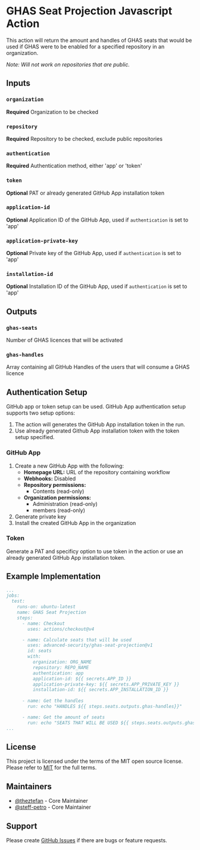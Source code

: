 # GHAS Seat Projection Javascript Action

This action will return the amount and handles of GHAS seats that would be used if GHAS were to be enabled for a specified repository in an organization.

*Note: Will not work on repositories that are public.*

## Inputs

### `organization`

**Required** Organization to be checked

### `repository`

**Required** Repository to be checked, exclude public repositories

### `authentication`

**Required** Authentication method, either 'app' or 'token'

### `token`

**Optional** PAT or already generated GitHub App installation token

### `application-id`

**Optional** Application ID of the GitHub App, used if `authentication` is set to 'app'

### `application-private-key`

**Optional** Private key of the GitHub App, used if `authentication` is set to 'app'

### `installation-id`

**Optional** Installation ID of the GitHub App, used if `authentication` is set to 'app'

## Outputs

### `ghas-seats`

Number of GHAS licences that will be activated

### `ghas-handles`

Array containing all GitHub Handles of the users that will consume a GHAS licence

## Authentication Setup

GitHub app or token setup can be used. GitHub App authentication setup supports two setup options:

1. The action will generates the GitHub App installation token in the run.
2. Use already generated Github App installation token with the token setup specified.

### GitHub App

1. Create a new GitHub App with the following:
   - **Homepage URL:** URL of the repository containing workflow
   - **Webhooks:** Disabled
   - **Repository permissions:**
     - Contents (read-only)
   - **Organization permissions:**
     - Administration (read-only)
     - members (read-only)
2. Generate private key
3. Install the created GitHub App in the organization

### Token

Generate a PAT and specificy option to use token in the action or use an already generated GitHub App installation token.

## Example Implementation

```yaml
...
jobs:
  test:
    runs-on: ubuntu-latest
    name: GHAS Seat Projection
    steps:
      - name: Checkout
        uses: actions/checkout@v4

      - name: Calculate seats that will be used
        uses: advanced-security/ghas-seat-projection@v1
        id: seats
        with:
          organization: ORG_NAME
          repository: REPO_NAME
          authentication: app
          application-id: ${{ secrets.APP_ID }}
          application-private-key: ${{ secrets.APP_PRIVATE_KEY }}
          installation-id: ${{ secrets.APP_INSTALLATION_ID }}
    
      - name: Get the handles
        run: echo "HANDLES ${{ steps.seats.outputs.ghas-handles}}"

      - name: Get the amount of seats
        run: echo "SEATS THAT WILL BE USED ${{ steps.seats.outputs.ghas-seats}}"
...
```

## License

This project is licensed under the terms of the MIT open source license. Please refer to [MIT][license] for the full terms.

## Maintainers

- [@theztefan](https://github.com/theztefan) - Core Maintainer
- [@steff-petro](https://github.com/steff-petro) - Core Maintainer

## Support

Please create [GitHub Issues][github-issues] if there are bugs or feature requests.

<!-- Resources -->

[license]: ./LICENSE
[github-issues]: https://github.com/advanced-security/ghas-seat-projection/issues
